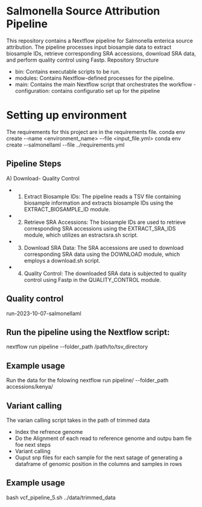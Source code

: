 # Salmonella Source Attribution Pipeline
This repository contains a Nextflow pipeline for Salmonella enterica source attribution. The pipeline processes input biosample data to extract biosample IDs, retrieve corresponding SRA accessions, download SRA data, and perform quality control using Fastp.
Repository Structure
- bin: Contains executable scripts to be run.
- modules: Contains Nextflow-defined processes for the pipeline.
- main: Contains the main Nextflow script that orchestrates the workflow
-configuration: contains configuratio set up for the pipeline
# Setting up environment
The requirements for this project are in the requirements file.
conda env create --name <environment_name> --file <input_file.yml>
conda env create --salmonellaml --file ../requirements.yml

## Pipeline Steps
 A) Download- Quality Control
- 1. Extract Biosample IDs: The pipeline reads a TSV file containing biosample information and extracts biosample IDs using the EXTRACT_BIOSAMPLE_ID module.
- 2. Retrieve SRA Accessions: The biosample IDs are used to retrieve corresponding SRA accessions using the EXTRACT_SRA_IDS module, which utilizes an estractsra.sh script.
- 3. Download SRA Data: The SRA accessions are used to download corresponding SRA data using the DOWNLOAD module, which employs a download.sh script.
- 4. Quality Control: The downloaded SRA data is subjected to quality control using Fastp in the QUALITY_CONTROL module.
## Quality control
run-2023-10-07-salmonellaml

## Run the pipeline using the Nextflow script:

nextflow run pipeline --folder_path /path/to/tsv_directory

## Example usage
Run the data for the folowing
nextflow run pipeline/ --folder_path accessions/kenya/

## Variant calling 
The varian calling script takes in the path of trimmed data
  - Index the refrence genome
  - Do the Alignment of each read to reference genome and outpu bam fle foe next steps
  - Variant calling 
  - Ouput snp files for each sample for the next satage of generating a dataframe of genomic position in the columns and samples in rows
## Example usage
bash vcf_pipeline_5.sh ../data/trimmed_data
